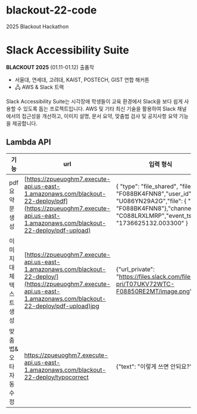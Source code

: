 # blackout-22-code
2025 Blackout Hackathon

# Slack Accessibility Suite

**BLACKOUT 2025** (01.11-01.12) 출품작
- 서울대, 연세대, 고려대, KAIST, POSTECH, GIST 연합 해커톤 
- 🖧 AWS & Slack 트랙

Slack Accessibility Suite는 시각장애 학생들이 교육 환경에서 Slack을 보다 쉽게 사용할 수 있도록 돕는 프로젝트입니다. AWS 및 기타 최신 기술을 활용하여 Slack 채널에서의 접근성을 개선하고, 이미지 설명, 문서 요약, 맞춤법 검사 및 공지사항 요약 기능을 제공합니다.

## Lambda API
| 기능 | url | 입력 형식 | 반환 형식 | 메서드 |
| --- | --- | --- | --- | --- |
| pdf 요약문 생성| [https://zpueuoghm7.execute-api.us-east-1.amazonaws.com/blackout-22-deploy/pdf](https://zpueuoghm7.execute-api.us-east-1.amazonaws.com/blackout-22-deploy/pdf-upload) |{    "type": "file_shared", "file_id": "F088BK4FNN8","user_id": "U086YN29A2G","file": { "id": "F088BK4FNN8"},"channel_id": "C088LRXLMRP","event_ts": "1736625132.003300" } | {"summary": "어쩌고", "extracted_text": “원래 본문 내용이 저쩌고"} | POST |
| 이미지 대체텍스트 생성 | [https://zpueuoghm7.execute-api.us-east-1.amazonaws.com/blackout-22-deploy/](https://zpueuoghm7.execute-api.us-east-1.amazonaws.com/blackout-22-deploy/pdf-upload)jpg | {"url_private": "https://files.slack.com/files-pri/T07UKV72WTC-F08850RE2MT/image.png" } | {"alt_text": "이 사진이 어쩌고저쩌고"} | POST |
| 맞춤법&오타 자동 수정 | https://zpueuoghm7.execute-api.us-east-1.amazonaws.com/blackout-22-deploy/typocorrect | {"text": "이렇게 쓰면 안되요?"} | {"corrected_message": "이렇게 쓰면 안 돼요?"} |POST |